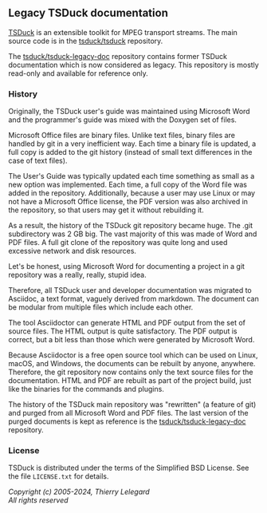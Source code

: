 ## Legacy TSDuck documentation

[TSDuck](https://tsduck.io/) is an extensible toolkit for MPEG transport streams.
The main source code is in the [tsduck/tsduck](https://github.com/tsduck/tsduck)
repository.

The [tsduck/tsduck-legacy-doc](https://github.com/tsduck/tsduck-legacy-doc)
repository contains former TSDuck documentation which is now considered as legacy.
This repository is mostly read-only and available for reference only.

### History

Originally, the TSDuck user's guide was maintained using Microsoft Word and the
programmer's guide was mixed with the Doxygen set of files.

Microsoft Office files are binary files. Unlike text files, binary files are handled
by git in a very inefficient way. Each time a binary file is updated, a full copy is
added to the git history (instead of small text differences in the case of text files).

The User's Guide was typically updated each time something as small as a new option was
implemented. Each time, a full copy of the Word file was added in the repository.
Additionally, because a user may use Linux or may not have a Microsoft Office license,
the PDF version was also archived in the repository, so that users may get it without
rebuilding it.

As a result, the history of the TSDuck git repository became huge. The .git subdirectory
was 2 GB big. The vast majority of this was made of Word and PDF files. A full git clone
of the repository was quite long and used excessive network and disk resources.

Let's be honest, using Microsoft Word for documenting a project in a git repository was
a really, really, stupid idea.

Therefore, all TSDuck user and developer documentation was migrated to Asciidoc, a text
format, vaguely derived from markdown. The document can be modular from multiple files
which include each other.

The tool Asciidoctor can generate HTML and PDF output from the set of source files.
The HTML output is quite satisfactory. The PDF output is correct, but a bit less than
those which were generated by Microsoft Word.

Because Asciidoctor is a free open source tool which can be used on Linux, macOS, and
Windows, the documents can be rebuilt by anyone, anywhere. Therefore, the git repository
now contains only the text source files for the documentation. HTML and PDF are rebuilt
as part of the project build, just like the binaries for the commands and plugins.

The history of the TSDuck main repository was "rewritten" (a feature of git) and purged
from all Microsoft Word and PDF files. The last version of the purged documents is
kept as reference is the [tsduck/tsduck-legacy-doc](https://github.com/tsduck/tsduck-legacy-doc)
repository.

### License

TSDuck is distributed under the terms of the Simplified BSD License.
See the file `LICENSE.txt` for details.

*Copyright (c) 2005-2024, Thierry Lelegard*<br/>
*All rights reserved*
